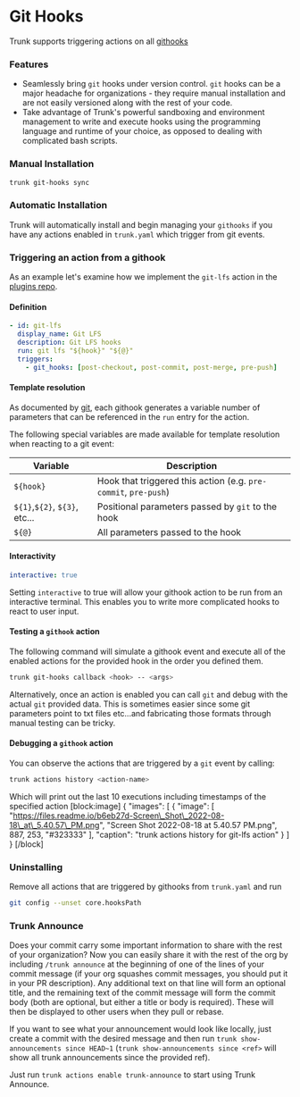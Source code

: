 # Git Hooks

Trunk supports triggering actions on all [githooks](https://git-scm.com/docs/githooks)

### Features

* Seamlessly bring `git` hooks under version control. `git` hooks can be a major headache for organizations - they require manual installation and are not easily versioned along with the rest of your code.
* Take advantage of Trunk's powerful sandboxing and environment management to write and execute hooks using the programming language and runtime of your choice, as opposed to dealing with complicated bash scripts.

### Manual Installation

```bash
trunk git-hooks sync
```

### Automatic Installation

Trunk will automatically install and begin managing your `githooks` if you have any actions enabled in `trunk.yaml` which trigger from git events.

### Triggering an action from a githook

As an example let's examine how we implement the `git-lfs` action in the [plugins repo](https://github.com/trunk-io/plugins).

#### Definition

```yaml
- id: git-lfs
  display_name: Git LFS
  description: Git LFS hooks
  run: git lfs "${hook}" "${@}"
  triggers:
    - git_hooks: [post-checkout, post-commit, post-merge, pre-push]
```

#### Template resolution

As documented by [git](https://git-scm.com/docs/githooks), each githook generates a variable number of parameters that can be referenced in the `run` entry for the action.

The following special variables are made available for template resolution when reacting to a git event:

| Variable                      | Description                                                     |
| ----------------------------- | --------------------------------------------------------------- |
| `${hook}`                     | Hook that triggered this action (e.g. `pre-commit`, `pre-push`) |
| `${1}`,`${2}`, `${3}`, etc... | Positional parameters passed by `git` to the hook               |
| `${@}`                        | All parameters passed to the hook                               |

#### Interactivity

```yaml
interactive: true
```

Setting `interactive` to true will allow your githook action to be run from an interactive terminal. This enables you to write more complicated hooks to react to user input.

#### Testing a `githook` action

The following command will simulate a githook event and execute all of the enabled actions for the provided hook in the order you defined them.

```bash
trunk git-hooks callback <hook> -- <args>
```

Alternatively, once an action is enabled you can call `git` and debug with the actual `git` provided data. This is sometimes easier since some git parameters point to txt files etc...and fabricating those formats through manual testing can be tricky.

#### Debugging a `githook` action

You can observe the actions that are triggered by a `git` event by calling:

```bash
trunk actions history <action-name>
```

Which will print out the last 10 executions including timestamps of the specified action \[block:image] { "images": \[ { "image": \[ "https://files.readme.io/b6eb27d-Screen\_Shot\_2022-08-18\_at\_5.40.57\_PM.png", "Screen Shot 2022-08-18 at 5.40.57 PM.png", 887, 253, "#323333" ], "caption": "trunk actions history for git-lfs action" } ] } \[/block]

### Uninstalling

Remove all actions that are triggered by githooks from `trunk.yaml` and run

```bash
git config --unset core.hooksPath
```

### Trunk Announce

Does your commit carry some important information to share with the rest of your organization? Now you can easily share it with the rest of the org by including `/trunk announce` at the beginning of one of the lines of your commit message (if your org squashes commit messages, you should put it in your PR description). Any additional text on that line will form an optional title, and the remaining text of the commit message will form the commit body (both are optional, but either a title or body is required). These will then be displayed to other users when they pull or rebase.

If you want to see what your announcement would look like locally, just create a commit with the desired message and then run `trunk show-announcements since HEAD~1` (`trunk show-announcements since <ref>` will show all trunk announcements since the provided ref).

Just run `trunk actions enable trunk-announce` to start using Trunk Announce.
